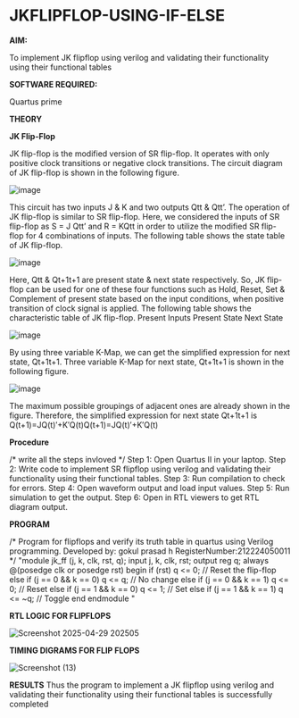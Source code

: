 # JKFLIPFLOP-USING-IF-ELSE

**AIM:** 

To implement  JK flipflop using verilog and validating their functionality using their functional tables

**SOFTWARE REQUIRED:**

Quartus prime

**THEORY**

**JK Flip-Flop**

JK flip-flop is the modified version of SR flip-flop. It operates with only positive clock transitions or negative clock transitions. The circuit diagram of JK flip-flop is shown in the following figure.

![image](https://github.com/naavaneetha/JKFLIPFLOP-USING-IF-ELSE/assets/154305477/a649c30b-232b-4558-b188-fd6c09845180)


This circuit has two inputs J & K and two outputs Qtt & Qtt’. The operation of JK flip-flop is similar to SR flip-flop. Here, we considered the inputs of SR flip-flop as S = J Qtt’ and R = KQtt in order to utilize the modified SR flip-flop for 4 combinations of inputs. The following table shows the state table of JK flip-flop.

![image](https://github.com/naavaneetha/JKFLIPFLOP-USING-IF-ELSE/assets/154305477/c4360742-e8a8-4937-b089-c46c0433f9a3)

 
Here, Qtt & Qt+1t+1 are present state & next state respectively. So, JK flip-flop can be used for one of these four functions such as Hold, Reset, Set & Complement of present state based on the input conditions, when positive transition of clock signal is applied. The following table shows the characteristic table of JK flip-flop. Present Inputs Present State Next State
 
![image](https://github.com/naavaneetha/JKFLIPFLOP-USING-IF-ELSE/assets/154305477/6c275261-a6d5-4c37-a3a7-1e88ca11c4cd)

By using three variable K-Map, we can get the simplified expression for next state, Qt+1t+1. Three variable K-Map for next state, Qt+1t+1 is shown in the following figure.
 
![image](https://github.com/naavaneetha/JKFLIPFLOP-USING-IF-ELSE/assets/154305477/5174f41b-0ce0-4329-a372-6d1943ea6673)

The maximum possible groupings of adjacent ones are already shown in the figure. Therefore, the simplified expression for next state Qt+1t+1 is Q(t+1)=JQ(t)′+K′Q(t)Q(t+1)=JQ(t)′+K′Q(t)

**Procedure**

/* write all the steps invloved */
Step 1: Open Quartus II in your laptop.
Step 2: Write code to implement SR flipflop using verilog and validating their
functionality using their functional tables.
Step 3: Run compilation to check for errors.
Step 4: Open waveform output and load input values.
Step 5: Run simulation to get the output.
Step 6: Open in RTL viewers to get RTL diagram output.

**PROGRAM**

/* Program for flipflops and verify its truth table in quartus using Verilog programming. Developed by: gokul prasad h RegisterNumber:212224050011
*/
"module jk_ff (j, k, clk, rst, q);
input j, k, clk, rst;
output reg q;
always @(posedge clk or posedge rst) begin
if (rst)
q <= 0; // Reset the flip-flop
else if (j == 0 && k == 0)
q <= q; // No change
else if (j == 0 && k == 1)
q <= 0; // Reset
else if (j == 1 && k == 0)
q <= 1; // Set
else if (j == 1 && k == 1)
q <= ~q; // Toggle
end
endmodule
"

**RTL LOGIC FOR FLIPFLOPS**

![Screenshot 2025-04-29 202505](https://github.com/user-attachments/assets/8a0a2dca-01b2-46b9-9be7-7c4ffed9da27)

**TIMING DIGRAMS FOR FLIP FLOPS**

![Screenshot (13)](https://github.com/user-attachments/assets/3d671b87-71e7-4700-b8e8-6107f078902c)


**RESULTS**
Thus the program to implement a JK flipflop using verilog and validating their
functionality using their functional tables is successfully completed
